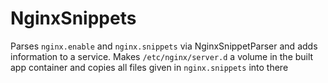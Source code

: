# NginxSnippets
Parses `nginx.enable` and `nginx.snippets` via NginxSnippetParser and adds information to a service.
Makes `/etc/nginx/server.d` a volume in the built app container and copies all files given in `nginx.snippets` into there
